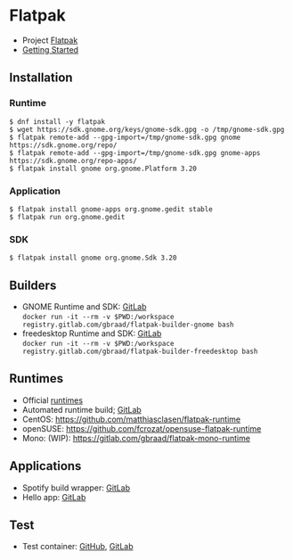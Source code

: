 Flatpak
=======

  * Project [Flatpak](http://flatpak.org/)
  * [Getting Started](http://flatpak.org/developer.html)


Installation
------------

### Runtime
```
$ dnf install -y flatpak
$ wget https://sdk.gnome.org/keys/gnome-sdk.gpg -o /tmp/gnome-sdk.gpg
$ flatpak remote-add --gpg-import=/tmp/gnome-sdk.gpg gnome https://sdk.gnome.org/repo/
$ flatpak remote-add --gpg-import=/tmp/gnome-sdk.gpg gnome-apps https://sdk.gnome.org/repo-apps/
$ flatpak install gnome org.gnome.Platform 3.20
```

### Application
```
$ flatpak install gnome-apps org.gnome.gedit stable
$ flatpak run org.gnome.gedit
```

### SDK
```
$ flatpak install gnome org.gnome.Sdk 3.20
```


Builders
--------

  * GNOME Runtime and SDK: [GitLab](https://gitlab.com/gbraad/flatpak-builder-gnome)  
    `docker run -it --rm -v $PWD:/workspace registry.gitlab.com/gbraad/flatpak-builder-gnome bash`
  * freedesktop Runtime and SDK: [GitLab](https://gitlab.com/gbraad/flatpak-builder-freedesktop)  
    `docker run -it --rm -v $PWD:/workspace registry.gitlab.com/gbraad/flatpak-builder-freedesktop bash`


Runtimes
--------

  * Official [runtimes](http://flatpak.org/runtimes.html)
  * Automated runtime build; [GitLab](https://gitlab.com/gbraad/flatpak-runtime-build)
  * CentOS: https://github.com/matthiasclasen/flatpak-runtime
  * openSUSE: https://github.com/fcrozat/opensuse-flatpak-runtime
  * Mono: (WIP): https://gitlab.com/gbraad/flatpak-mono-runtime


Applications
------------

  * Spotify build wrapper: [GitLab](https://gitlab.com/gbraad/flatpak-spotify-build)
  * Hello app: [GitLab](https://gitlab.com/gbraad/flatpak-hello)


Test
----

  * Test container: [GitHub](https://github.com/gbraad/docker-flatpak), [GitLab](https://gitlab.com/gbraad/flatpak)
